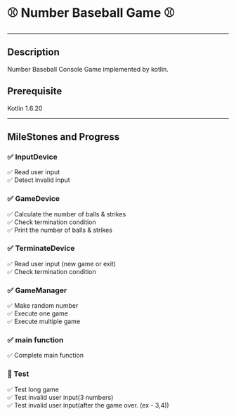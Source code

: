 # ⚾️ Number Baseball Game ⚾️

---
## Description
Number Baseball Console Game implemented by kotlin.


## Prerequisite
Kotlin 1.6.20

---
##  MileStones and Progress
### ️✅ InputDevice 
️✅️ Read user input \
️✅ Detect invalid input
### ✅ GameDevice
✅️️ Calculate the number of balls & strikes \
✅️ Check termination condition \
✅ Print the number of balls & strikes 
### ✅ TerminateDevice 
✅️️️ Read user input (new game or exit) \
✅️️ Check termination condition
### ✅ GameManager
✅ Make random number \
✅️ Execute one game \
✅️️ Execute multiple game
### ✅ main function
✅️️️ Complete main function
### 🚧 Test
✅️️️ Test long game \
✅️ Test invalid user input(3 numbers) \
✅ Test invalid user input(after the game over. (ex - 3,4))